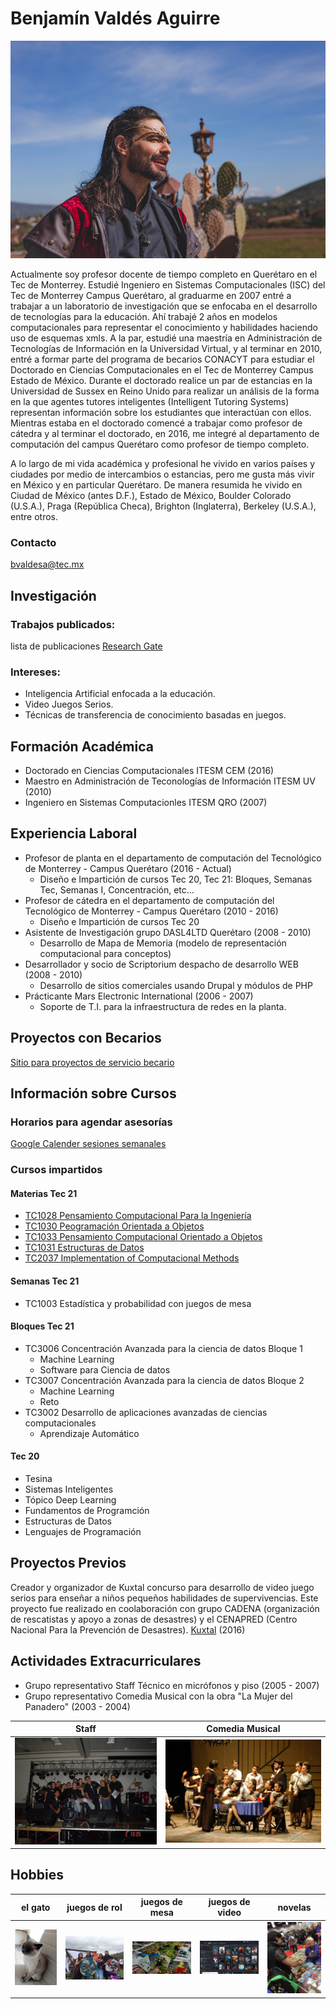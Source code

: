 # Benjamín Valdés Aguirre

<img src="images/foto.jpg" width = 512 height= 348 >

Actualmente soy profesor docente de tiempo completo en Querétaro en el Tec de Monterrey. Estudié Ingeniero en Sistemas Computacionales (ISC) del Tec de Monterrey Campus Querétaro, al graduarme en 2007 entré a trabajar a un laboratorio de investigación que se enfocaba en el desarrollo de tecnologías para la educación. Ahí trabajé 2 años en modelos computacionales para representar el conocimiento y habilidades haciendo uso de esquemas xmls. A la par, estudié una maestría en Administración de Tecnologías de Información en la Universidad Virtual, y al terminar en 2010, entré a formar parte del programa de becarios CONACYT para estudiar el Doctorado en Ciencias Computacionales en el Tec de Monterrey Campus Estado de México. Durante el doctorado realice un par de estancias en la Universidad de Sussex en Reino Unido para realizar un análisis de la forma en la que agentes tutores inteligentes (Intelligent Tutoring Systems) representan información sobre los estudiantes que interactúan con ellos. Mientras estaba en el doctorado comencé a trabajar como profesor de cátedra y al terminar el doctorado, en 2016, me integré al departamento de computación del campus Querétaro como profesor de tiempo completo.

A lo largo de mi vida académica y profesional he vivido en varios países y ciudades por medio de intercambios o estancias, pero me gusta más vivir en México y en particular Querétaro. De manera resumida he vivido en Ciudad de México (antes D.F.), Estado de México, Boulder Colorado (U.S.A.), Praga (República Checa), Brighton (Inglaterra), Berkeley (U.S.A.), entre otros. 

### Contacto
bvaldesa@tec.mx

## Investigación

### Trabajos publicados: 
lista de publicaciones [Research Gate](https://www.researchgate.net/profile/Benjamin-Valdes-2)

### Intereses:

- Inteligencia Artificial enfocada a la educación.
- Video Juegos Serios.
- Técnicas de transferencia de conocimiento basadas en juegos.

## Formación Académica

- Doctorado en Ciencias Computacionales   ITESM CEM (2016)
- Maestro en Administración de Teconologías de Información ITESM UV (2010)
- Ingeniero en Sistemas Computacionles  ITESM QRO (2007)

## Experiencia Laboral

- Profesor de planta en el departamento de computación del Tecnológico de Monterrey - Campus Querétaro (2016 - Actual)
   * Diseño e Impartición de cursos Tec 20, Tec 21: Bloques, Semanas Tec, Semanas I, Concentración, etc...
- Profesor de cátedra en el departamento de computación del Tecnológico de Monterrey - Campus Querétaro (2010 - 2016)
   * Diseño e Impartición de cursos Tec 20
- Asistente de Investigación grupo DASL4LTD Querétaro (2008 - 2010)
   * Desarrollo de Mapa de Memoria (modelo de representación computacional para conceptos)
- Desarrollador y socio de Scriptorium despacho de desarrollo WEB (2008 - 2010)
   * Desarrollo de sitios comerciales usando Drupal y módulos de PHP
- Prácticante Mars Electronic International (2006 - 2007) 
   * Soporte de T.I. para la infraestructura de redes en la planta.

## Proyectos con Becarios

[Sitio para proyectos de servicio becario](https://benjaminva.github.io/Becarios/)

## Información sobre Cursos 

### Horarios para agendar asesorías

[Google Calender sesiones semanales](https://qrgo.page.link/M6HNX)

### Cursos impartidos

#### Materias Tec 21

- [TC1028 Pensamiento Computacional Para la Ingeniería](https://benjaminva.github.io/TC1028-Pensamiento-Computacional-Ingeneria/)
- [TC1030 Peogramación Orientada a Objetos](https://benjaminva.github.io/TC1030/)
- [TC1033 Pensamiento Computacional Orientado a Objetos](https://benjaminva.github.io/TC1033/index.html)
- [TC1031 Estructuras de Datos](https://benjaminva.github.io/TC1031-calendario/)
- [TC2037 Implementation of Computacional Methods](https://benjaminva.github.io/TC2037-Metodos/)

#### Semanas Tec 21

- TC1003  Estadística y probabilidad con juegos de mesa

#### Bloques Tec 21

- TC3006  Concentración Avanzada para la ciencia de datos Bloque 1
   * Machine Learning
   * Software para Ciencia de datos
- TC3007  Concentración Avanzada para la ciencia de datos Bloque 2
   *  Machine Learning
   *  Reto
- TC3002  Desarrollo de aplicaciones avanzadas de ciencias computacionales
   *  Aprendizaje Automático
 
#### Tec 20

  - Tesina 
  - Sistemas Inteligentes
  - Tópico Deep Learning
  - Fundamentos de Programción
  - Estructuras de Datos
  - Lenguajes de Programación
  
## Proyectos Previos

Creador y organizador de Kuxtal concurso para desarrollo de video juego serios para enseñar a niños pequeños habilidades de supervivencias. Este proyecto fue realizado en coolaboración con grupo CADENA (organización de rescatistas y apoyo a zonas de desastres) y el CENAPRED (Centro Nacional Para la Prevención de Desastres).   [Kuxtal](http://kuxtalvideojuegos.weebly.com/)  (2016)

## Actividades Extracurriculares

- Grupo representativo Staff Técnico en micrófonos y piso (2005 - 2007) 
- Grupo representativo Comedia Musical con la obra "La Mujer del Panadero" (2003 - 2004) 

| Staff | Comedia Musical |
| :---------: | :---------: |
| ![](images/staff.jpg) | ![](images/pandaero.jpg) |


## Hobbies


| el gato  | juegos de rol | juegos de mesa | juegos de video | novelas |
| :---------: | :---------: |  :---------: | :---------: |  :---------: |
| ![](images/taro.jpg) | ![](images/feria.jpg) | ![](images/vikings.jpg) | ![](images/games.jpg) | ![](images/books.jpg) |

